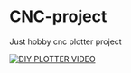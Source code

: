 # CNC-project

Just hobby cnc plotter project

[![DIY PLOTTER VIDEO](http://img.youtube.com/vi/ZxKhNQ0hKoE/0.jpg)](http://www.youtube.com/watch?v=ZxKhNQ0hKoE "DYI plotter")
